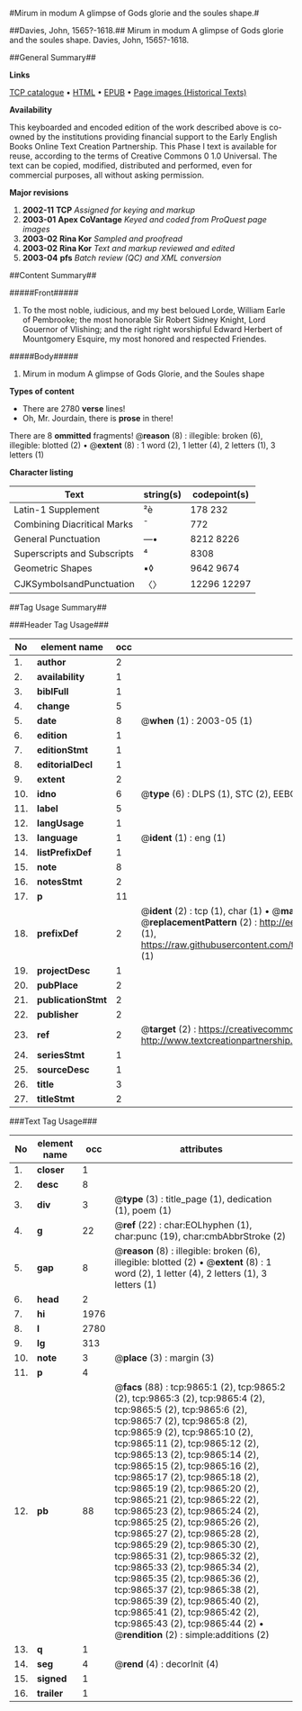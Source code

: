 #Mirum in modum A glimpse of Gods glorie and the soules shape.#

##Davies, John, 1565?-1618.##
Mirum in modum A glimpse of Gods glorie and the soules shape.
Davies, John, 1565?-1618.

##General Summary##

**Links**

[TCP catalogue](http://www.ota.ox.ac.uk/tcp/)  • 
[HTML](http://tei.it.ox.ac.uk/tcp/Texts-HTML/free/A19/A19905.html)  • 
[EPUB](http://tei.it.ox.ac.uk/tcp/Texts-EPUB/free/A19/A19905.epub) • 
[Page images (Historical Texts)](https://data.historicaltexts.jisc.ac.uk/view?pubId=eebo-99844996e&pageId=eebo-99844996e-9865-1)

**Availability**

This keyboarded and encoded edition of the
	       work described above is co-owned by the institutions
	       providing financial support to the Early English Books
	       Online Text Creation Partnership. This Phase I text is
	       available for reuse, according to the terms of Creative
	       Commons 0 1.0 Universal. The text can be copied,
	       modified, distributed and performed, even for
	       commercial purposes, all without asking permission.

**Major revisions**

1. __2002-11__ __TCP__ *Assigned for keying and markup*
1. __2003-01__ __Apex CoVantage__ *Keyed and coded from ProQuest page images*
1. __2003-02__ __Rina Kor__ *Sampled and proofread*
1. __2003-02__ __Rina Kor__ *Text and markup reviewed and edited*
1. __2003-04__ __pfs__ *Batch review (QC) and XML conversion*

##Content Summary##

#####Front#####

1. To the most noble, iudicious, and my best beloued Lorde, William Earle of Pembrooke; the most honorable Sir Robert Sidney Knight, Lord Gouernor of Vlishing; and the right right worshipful Edward Herbert of Mountgomery Esquire, my most honored and respected Friendes.

#####Body#####

1. Mirum in modum A glimpse of Gods Glorie, and the Soules shape

**Types of content**

  * There are 2780 **verse** lines!
  * Oh, Mr. Jourdain, there is **prose** in there!

There are 8 **ommitted** fragments! 
 @__reason__ (8) : illegible: broken (6), illegible: blotted (2)  •  @__extent__ (8) : 1 word (2), 1 letter (4), 2 letters (1), 3 letters (1)

**Character listing**


|Text|string(s)|codepoint(s)|
|---|---|---|
|Latin-1 Supplement|²è|178 232|
|Combining             Diacritical Marks|̄|772|
|General Punctuation|—•|8212 8226|
|Superscripts             and Subscripts|⁴|8308|
|Geometric Shapes|▪◊|9642 9674|
|CJKSymbolsandPunctuation|〈〉|12296 12297|

##Tag Usage Summary##

###Header Tag Usage###

|No|element name|occ|attributes|
|---|---|---|---|
|1.|__author__|2||
|2.|__availability__|1||
|3.|__biblFull__|1||
|4.|__change__|5||
|5.|__date__|8| @__when__ (1) : 2003-05 (1)|
|6.|__edition__|1||
|7.|__editionStmt__|1||
|8.|__editorialDecl__|1||
|9.|__extent__|2||
|10.|__idno__|6| @__type__ (6) : DLPS (1), STC (2), EEBO-CITATION (1), PROQUEST (1), VID (1)|
|11.|__label__|5||
|12.|__langUsage__|1||
|13.|__language__|1| @__ident__ (1) : eng (1)|
|14.|__listPrefixDef__|1||
|15.|__note__|8||
|16.|__notesStmt__|2||
|17.|__p__|11||
|18.|__prefixDef__|2| @__ident__ (2) : tcp (1), char (1)  •  @__matchPattern__ (2) : ([0-9\-]+):([0-9IVX]+) (1), (.+) (1)  •  @__replacementPattern__ (2) : http://eebo.chadwyck.com/downloadtiff?vid=$1&page=$2 (1), https://raw.githubusercontent.com/textcreationpartnership/Texts/master/tcpchars.xml#$1 (1)|
|19.|__projectDesc__|1||
|20.|__pubPlace__|2||
|21.|__publicationStmt__|2||
|22.|__publisher__|2||
|23.|__ref__|2| @__target__ (2) : https://creativecommons.org/publicdomain/zero/1.0/ (1), http://www.textcreationpartnership.org/docs/. (1)|
|24.|__seriesStmt__|1||
|25.|__sourceDesc__|1||
|26.|__title__|3||
|27.|__titleStmt__|2||


###Text Tag Usage###

|No|element name|occ|attributes|
|---|---|---|---|
|1.|__closer__|1||
|2.|__desc__|8||
|3.|__div__|3| @__type__ (3) : title_page (1), dedication (1), poem (1)|
|4.|__g__|22| @__ref__ (22) : char:EOLhyphen (1), char:punc (19), char:cmbAbbrStroke (2)|
|5.|__gap__|8| @__reason__ (8) : illegible: broken (6), illegible: blotted (2)  •  @__extent__ (8) : 1 word (2), 1 letter (4), 2 letters (1), 3 letters (1)|
|6.|__head__|2||
|7.|__hi__|1976||
|8.|__l__|2780||
|9.|__lg__|313||
|10.|__note__|3| @__place__ (3) : margin (3)|
|11.|__p__|4||
|12.|__pb__|88| @__facs__ (88) : tcp:9865:1 (2), tcp:9865:2 (2), tcp:9865:3 (2), tcp:9865:4 (2), tcp:9865:5 (2), tcp:9865:6 (2), tcp:9865:7 (2), tcp:9865:8 (2), tcp:9865:9 (2), tcp:9865:10 (2), tcp:9865:11 (2), tcp:9865:12 (2), tcp:9865:13 (2), tcp:9865:14 (2), tcp:9865:15 (2), tcp:9865:16 (2), tcp:9865:17 (2), tcp:9865:18 (2), tcp:9865:19 (2), tcp:9865:20 (2), tcp:9865:21 (2), tcp:9865:22 (2), tcp:9865:23 (2), tcp:9865:24 (2), tcp:9865:25 (2), tcp:9865:26 (2), tcp:9865:27 (2), tcp:9865:28 (2), tcp:9865:29 (2), tcp:9865:30 (2), tcp:9865:31 (2), tcp:9865:32 (2), tcp:9865:33 (2), tcp:9865:34 (2), tcp:9865:35 (2), tcp:9865:36 (2), tcp:9865:37 (2), tcp:9865:38 (2), tcp:9865:39 (2), tcp:9865:40 (2), tcp:9865:41 (2), tcp:9865:42 (2), tcp:9865:43 (2), tcp:9865:44 (2)  •  @__rendition__ (2) : simple:additions (2)|
|13.|__q__|1||
|14.|__seg__|4| @__rend__ (4) : decorInit (4)|
|15.|__signed__|1||
|16.|__trailer__|1||
